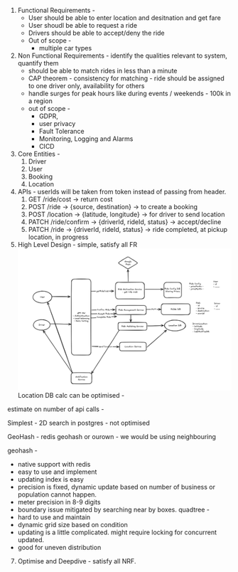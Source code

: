 

1. Functional Requirements -
    - User should be able to enter location and desitnation and get fare
    - User shoudl be able to request a ride
    - Drivers should be able to accept/deny the ride
    - Out of scope - 
        - multiple car types 
2. Non Functional Requirements - identify the qualities relevant to system, quantify them
    - should be able to match rides in less than a minute
    - CAP theorem - consistency for matching - ride should be assigned to one driver only, availability for others
    - handle surges for peak hours like during events / weekends - 100k in a region
    - out of scope -
        - GDPR,
        - user privacy
        - Fault Tolerance
        - Monitoring, Logging and Alarms
        - CICD
3. Core Entities -
    1. Driver
    2. User
    3. Booking
    4. Location
4. APIs - userIds will be taken from token instead of passing from header.
   1. GET /ride/cost -> return cost
   2. POST /ride -> {source, destination} -> to create a booking 
   3. POST /location -> {latitude, longitude} -> for driver to send location
   4. PATCH /ride/confirm -> {driverId, rideId, status} -> accept/decline
   5. PATCH /ride -> {driverId, rideId, status} -> ride completed, at pickup location, in progress
5. High Level Design - simple, satisfy all FR
![img](https://github.com/iamfuckingsuhas/sysdesignnotes/blob/main/Assets/basicHldUber.png)
Location DB calc can be optimised -

estimate on number of api calls -

Simplest - 2D search in postgres - not optimised

GeoHash - redis geohash or ourown - we would be using neighbouring 

geohash - 
- native support with redis
- easy to use and implement
- updating index is easy 
- precision is fixed, dynamic update based on number of business or population cannot happen.
- meter precision in 8-9 digits
- boundary issue mitigated by searching near by boxes.
quadtree - 
- hard to use and maintain
- dynamic grid size based on condition
- updating is a little complicated. might require locking for concurrent updated.
- good for uneven distribution



7. Optimise and Deepdive - satisfy all NRF.
